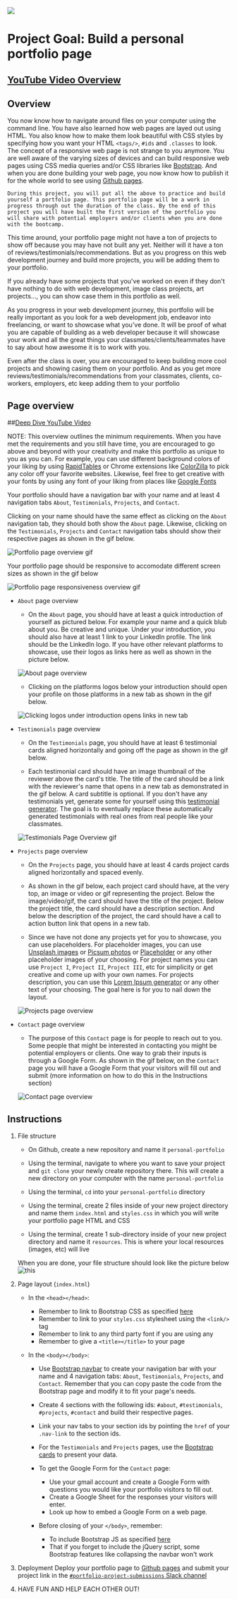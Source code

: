 ![](../../../logo.png)

# Project Goal: Build a personal portfolio page

## [YouTube Video Overview](https://youtu.be/qyQPEeWFgd0)

## Overview

You now know how to navigate around files on your computer using the command line. You have also learned how web pages are layed out using HTML. You also know how to make them look beautiful with CSS styles by specifying how you want your HTML `<tags/>`, `#ids` and `.classes` to look. The concept of a responsive web page is not strange to you anymore. You are well aware of the varying sizes of devices and can build responsive web pages using CSS media queries and/or CSS libraries like [Bootstrap](https://getbootstrap.com/). And when you are done building your web page, you now know how to publish it for the whole world to see using [Github pages](https://pages.github.com/).

`During this project, you will put all the above to practice and build yourself a portfolio page. This portfolio page will be a work in progress through out the duration of the class. By the end of this project you will have built the first version of the portfolio you will share with potential employers and/or clients when you are done with the bootcamp.`

This time around, your portfolio page might not have a ton of projects to show off because you may have not built any yet. Neither will it have a ton of reviews/testimonials/recommendations. But as you progress on this web development journey and build more projects, you will be adding them to your portfolio.

If you already have some projects that you've worked on even if they don't have nothing to do with web development, image class projects, art projects..., you can show case them in this portfolio as well.

As you progress in your web development journey, this portfolio will be really important as you look for a web development job, endeavor into freelancing, or want to showcase what you've done. It will be proof of what you are capable of building as a web developer because it will showcase your work and all the great things your classmates/clients/teammates have to say about how awesome it is to work with you.

Even after the class is over, you are encouraged to keep building more cool projects and showing casing them on your portfolio. And as you get more reviews/testimonials/recommendations from your classmates, clients, co-workers, employers, etc keep adding them to your portfolio

## Page overview

##[Deep Dive YouTube Video](https://youtu.be/TMcSjEAnWiQ)

NOTE: This overview outlines the minimum requirements. When you have met the requirements and you still have time, you are encouraged to go above and beyond with your creativity and make this portfolio as unique to you as you can. For example, you can use different background colors of your liking by using [RapidTables](https://www.rapidtables.com/web/color/html-color-codes.html) or Chrome extensions like [ColorZilla](https://chrome.google.com/webstore/detail/colorzilla/bhlhnicpbhignbdhedgjhgdocnmhomnp?hl=en) to pick any color off your favorite websites. Likewise, feel free to get creative with your fonts by using any font of your liking from places like [Google Fonts](https://fonts.google.com/)

Your portfolio should have a navigation bar with your name and at least 4 navigation tabs `About`, `Testimonials`, `Projects`, and `Contact`.

Clicking on your name should have the same effect as clicking on the `About` navigation tab, they should both show the `About` page. Likewise, clicking on the `Testimonials`, `Projects` and `Contact` navigation tabs should show their respective pages as shown in the gif below.

![Portfolio page overview gif](./portfolio-page-overview.gif)

Your portfolio page should be responsive to accomodate different screen sizes as shown in the gif below

![Portfolio page responsiveness overview gif](./portfolio-page-responsiveness-overview.gif)

- `About` page overview

  - On the `About` page, you should have at least a quick introduction of yourself as pictured below. For example your name and a quick blub about you. Be creative and unique. Under your introduction, you should also have at least 1 link to your LinkedIn profile. The link should be the LinkedIn logo. If you have other relevant platforms to showcase, use their logos as links here as well as shown in the picture below.

  ![About page overview](./about-page-overview.png)

  - Clicking on the platforms logos below your introduction should open your profile on those platforms in a new tab as shown in the gif below.

  ![Clicking logos under introduction opens links in new tab](./about-page-new-tab-link-overview.gif)

* `Testimonials` page overview

  - On the `Testimonials` page, you should have at least 6 testimonial cards aligned horizontally and going off the page as shown in the gif below.

  - Each testimonial card should have an image thumbnail of the reviewer above the card's title. The title of the card should be a link with the reviewer's name that opens in a new tab as demonstrated in the gif below. A card subtitle is optional. If you don't have any testimonials yet, generate some for yourself using this [testimonial generator](http://testimonial-generator.com/index.php). The goal is to eventually replace these automatically generated testimonials with real ones from real people like your classmates.

  ![Testimonials Page Overview gif](./testimonials-page-overview.gif)

* `Projects` page overview

  - On the `Projects` page, you should have at least 4 cards project cards aligned horizontally and spaced evenly.

  - As shown in the gif below, each project card should have, at the very top, an image or video or gif representing the project. Below the image/video/gif, the card should have the title of the project. Below the project title, the card should have a description section. And below the description of the project, the card should have a call to action button link that opens in a new tab.

  - Since we have not done any projects yet for you to showcase, you can use placeholders. For placeholder images, you can use [Unsplash images](https://unsplash.com/) or [Picsum photos](https://picsum.photos/) or [Placeholder](https://placeholder.com/) or any other placeholder images of your choosing. For project names you can use `Project I`, `Project II`, `Project III`, etc for simplicity or get creative and come up with your own names. For projects description, you can use this [Lorem Ipsum generator](https://www.lipsum.com/) or any other text of your choosing. The goal here is for you to nail down the layout.

  ![Projects page overview](./projects-page-overview.gif)

* `Contact` page overview

  - The purpose of this `Contact` page is for people to reach out to you. Some people that might be interested in contacting you might be potential employers or clients. One way to grab their inputs is through a Google Form. As shown in the gif below, on the `Contact` page you will have a Google Form that your visitors will fill out and submit (more information on how to do this in the Instructions section)

  ![Contact page overview](./contact-page-overview.gif)

## Instructions

1. File structure

   - On Github, create a new repository and name it `personal-portfolio`

   - Using the terminal, navigate to where you want to save your project and `git clone` your newly create repository there. This will create a new directory on your computer with the name `personal-portfolio`

   - Using the terminal, `cd` into your `personal-portfolio` directory

   - Using the terminal, create 2 files inside of your new project directory and name them `index.html` and `styles.css` in which you will write your portfolio page HTML and CSS

   - Using the terminal, create 1 sub-directory inside of your new project directory and name it `resources`. This is where your local resources (images, etc) will live

   When you are done, your file structure should look like the picture below
   ![this](./portfolio-project-file-structure.png)

2. Page layout (`index.html`)

   - In the `<head></head>`:

     - Remember to link to Bootstrap CSS as specified [here](https://getbootstrap.com/docs/4.3/getting-started/introduction/)
     - Remember to link to your `styles.css` stylesheet using the `<link/>` tag
     - Remember to link to any third party font if you are using any
     - Remember to give a `<title></title>` to your page

   - In the `<body></body>`:

     - Use [Bootstrap navbar](https://getbootstrap.com/docs/4.3/components/navbar/) to create your navigation bar with your name and 4 navigation tabs: `About`, `Testimonials`, `Projects`, and `Contact`. Remember that you can copy paste the code from the Bootstrap page and modify it to fit your page's needs.

     - Create 4 sections with the following ids: `#about`, `#testimonials`, `#projects`, `#contact` and build their respective pages.

     - Link your nav tabs to your section ids by pointing the `href` of your `.nav-link` to the section ids.

     - For the `Testimonials` and `Projects` pages, use the [Bootstrap cards](https://getbootstrap.com/docs/4.3/components/card/) to present your data.

     - To get the Google Form for the `Contact` page:

       - Use your gmail account and create a Google Form with questions you would like your portfolio visitors to fill out.
       - Create a Google Sheet for the responses your visitors will enter.
       - Look up how to embed a Google Form on a web page.

     - Before closing of your `</body>`, remember:
       - To include Bootstrap JS as specified [here](https://getbootstrap.com/docs/4.3/getting-started/introduction/)
       - That if you forget to include the jQuery script, some Bootstrap features like collapsing the navbar won't work

3. Deployment
   Deploy your portfolio page to [Github pages](https://pages.github.com/) and submit your project link in the [`#portfolio-project-submissions` Slack channel](https://codingzeroto100kgl.slack.com/archives/CRE38J6D7)

4. HAVE FUN AND HELP EACH OTHER OUT!
